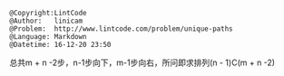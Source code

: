 ```
@Copyright:LintCode
@Author:   linicam
@Problem:  http://www.lintcode.com/problem/unique-paths
@Language: Markdown
@Datetime: 16-12-20 23:50
```

总共m + n -2步，n-1步向下，m-1步向右，所问即求排列(n - 1)C(m + n -2)